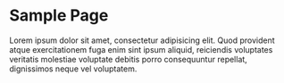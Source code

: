 # Sample Page

Lorem ipsum dolor sit amet, consectetur adipisicing elit. Quod provident atque exercitationem fuga enim sint ipsum aliquid, reiciendis voluptates veritatis molestiae voluptate debitis porro consequuntur repellat, dignissimos neque vel voluptatem.